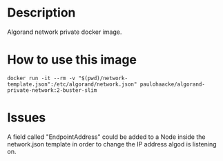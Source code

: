 # Description

Algorand network private docker image.

# How to use this image

```shell
docker run -it --rm -v "$(pwd)/network-template.json":/etc/algorand/network.json" paulohaacke/algorand-private-network:2-buster-slim
```

# Issues

A field called "EndpointAddress" could be added to a Node inside the network.json template in order to change the IP address algod is listening on.
